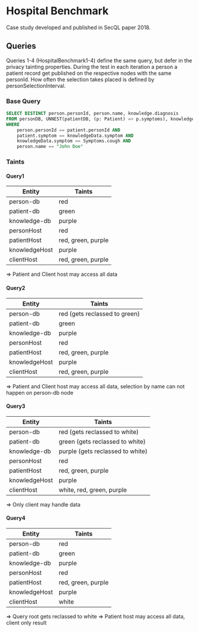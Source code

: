 # Hospital Benchmark

Case study developed and published in SecQL paper 2018.

## Queries

Queries 1-4 (HospitalBenchmark1-4) define the same query, but defer in the privacy tainting properties. During the test in each iteration a person a patient record get published on the respective nodes with the same personId. How often the selection takes placed is defined by personSelectionInterval.

### Base Query

```sql
SELECT DISTINCT person.personId, person.name, knowledge.diagnosis
FROM personDB, UNNEST(patientDB, (p: Patient) => p.symptoms), knowledgeDB
WHERE
	person.personId == patient.personId AND
	patient.symptom == knowledgeData.symptom AND
	knowledgeData.symptom == Symptoms.cough AND
	person.name == "John Doe"
```

### Taints

#### Query1

| Entity | Taints |
| ------ | ------ |
| person-db | red |
| patient-db | green |
| knowledge-db | purple |
| personHost | red |
| patientHost | red, green, purple |
| knowledgeHost | purple |
| clientHost | red, green, purple |

=> Patient and Client host may access all data


#### Query2

| Entity | Taints |
| ------ | ------ |
| person-db | red (gets reclassed to green) |
| patient-db | green |
| knowledge-db | purple |
| personHost | red |
| patientHost | red, green, purple |
| knowledgeHost | purple |
| clientHost | red, green, purple |

=> Patient and Client host may access all data, selection by name can not happen on person-db node


#### Query3

| Entity | Taints |
| ------ | ------ |
| person-db | red (gets reclassed to white) |
| patient-db | green (gets reclassed to white) |
| knowledge-db | purple (gets reclassed to white) |
| personHost | red |
| patientHost | red, green, purple |
| knowledgeHost | purple |
| clientHost | white, red, green, purple |

=> Only client may handle data


#### Query4

| Entity | Taints |
| ------ | ------ |
| person-db | red |
| patient-db | green |
| knowledge-db | purple |
| personHost | red |
| patientHost | red, green, purple |
| knowledgeHost | purple |
| clientHost | white |

=> Query root gets reclassed to white
=> Patient host may access all data, client only result

